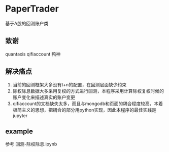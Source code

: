 # PaperTrader
基于A股的回测账户类

## 致谢
quantaxis
qifiaccount
鸭神

## 解决痛点
1. 当前的回测框架大多没有t+n的配置，在回测层面缺少约束
2. 除权除息数据大多采用复权的方式进行回测，本程序采用计算除权复权时候的账户变化来描述真实的账户变更
3. qifiaccount的文档缺失太多，而且与mongodb和页面的耦合程度较高，本着极简主义的思想，把耦合的部分用python实现，因此本程序的最佳实践是jupyter

## example
参考 回测-除权除息.ipynb
